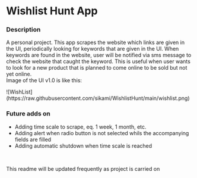 <h1>Wishlist Hunt App</h1>
<h3>Description</h3>
<p>A personal project. This app scrapes the website which links are given in the UI, periodically looking for keywords that are given in the UI. When keywords are found in the website, user will be notified via sms message to check the website that caught the keyword. 
This is useful when user wants to look for a new product that is planned to come online to be sold but not yet online.
<br>
Image of the UI v1.0 is like this:</p>
![WishList](https://raw.githubusercontent.com/sikami/WishlistHunt/main/wishlist.png)
<br>
<h3>Future adds on</h3>
<ul>
<li>Adding time scale to scrape, eq. 1 week, 1 month, etc.</li>
<li>Adding alert when radio button is not selected whils the accompanying fields are filled</li>
<li>Adding automatic shutdown when time scale is reached</li>
</ul>
<br>
<p>This readme will be updated frequently as project is carried on</p>
